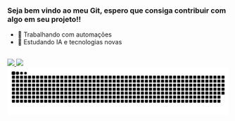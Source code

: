 ### Seja bem vindo ao meu Git, espero que consiga contribuir com algo em seu projeto!!

- 🔭 Trabalhando com automações
- 🌱 Estudando IA e tecnologias novas
 
##

<div>
  <a href="https://www.linkedin.com/in/diego-ozorio-antunes/">
  <img height="180cm" src= "https://github-readme-stats.vercel.app/api/top-langs/?username=madcrow69&theme=dark&layout=compact"/>
  <img height="180cm" src= "https://github-readme-stats.vercel.app/api?username=madcrow69&show_icons=true&theme=dark"/>    
</div>

<picture>
  <source media="(prefers-color-scheme: dark)" srcset="https://raw.githubusercontent.com/madcrow69/madcrow69/output/github-contribution-grid-snake-dark.svg">
  <source media="(prefers-color-scheme: light)" srcset="https://raw.githubusercontent.com/madcrow69/madcrow69/output/github-contribution-grid-snake.svg">
  <img alt="github contribution grid snake animation" src="https://raw.githubusercontent.com/madcrow69/madcrow69/output/github-contribution-grid-snake.svg">
</picture>
